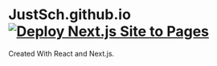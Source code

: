 # JustSch.github.io [![Deploy Next.js Site to Pages](https://github.com/JustSch/JustSch.github.io/actions/workflows/next.js.yml/badge.svg)](https://github.com/JustSch/JustSch.github.io/actions/workflows/next.js.yml)

Created With React and Next.js.
